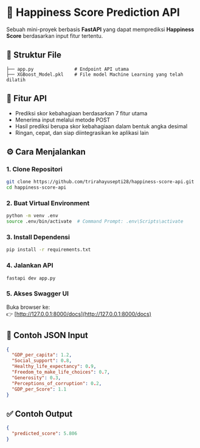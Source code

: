 # 🌟 Happiness Score Prediction API

Sebuah mini-proyek berbasis **FastAPI** yang dapat memprediksi **Happiness Score** berdasarkan input fitur tertentu.

## 📁 Struktur File

```
├── app.py               # Endpoint API utama
├── XGBoost_Model.pkl    # File model Machine Learning yang telah dilatih
```

## 🚀 Fitur API

- Prediksi skor kebahagiaan berdasarkan 7 fitur utama
- Menerima input melalui metode POST
- Hasil prediksi berupa skor kebahagiaan dalam bentuk angka desimal
- Ringan, cepat, dan siap diintegrasikan ke aplikasi lain

## ⚙️ Cara Menjalankan

### 1. Clone Repositori

```bash
git clone https://github.com/trirahayusepti28/happiness-score-api.git
cd happiness-score-api
```

### 2. Buat Virtual Environment

```bash
python -m venv .env
source .env/bin/activate  # Command Prompt: .env\Scripts\activate
```

### 3. Install Dependensi

```bash
pip install -r requirements.txt
```

### 4. Jalankan API

```bash
fastapi dev app.py
```

### 5. Akses Swagger UI

Buka browser ke:  
👉 [http://127.0.0.1:8000/docs](http://127.0.0.1:8000/docs)

## 🧪 Contoh JSON Input

```json
{
  "GDP_per_capita": 1.2,
  "Social_support": 0.8,
  "Healthy_life_expectancy": 0.9,
  "Freedom_to_make_life_choices": 0.7,
  "Generosity": 0.3,
  "Perceptions_of_corruption": 0.2,
  "GDP_per_Score": 1.1
}
```

## ✅ Contoh Output

```json
{
  "predicted_score": 5.806
}
```
